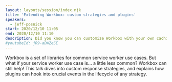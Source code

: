 ```yaml
---
layout: layouts/session/index.njk
title: 'Extending Workbox: custom strategies and plugins'
speakers:
  - jeff-posnick
start: 2020/12/10 11:05
end: 2020/12/10 11:10
description: Did you know you can customize Workbox with your own caching strategies?
#youtubeId: jR9-aDWZeSE
---
```


Workbox is a set of libraries for common service worker use cases. But what if your service worker use case is... a little less common? Workbox can still help! This talk dives into custom response strategies, and explains how plugins can hook into crucial events in the lifecycle of any strategy.
